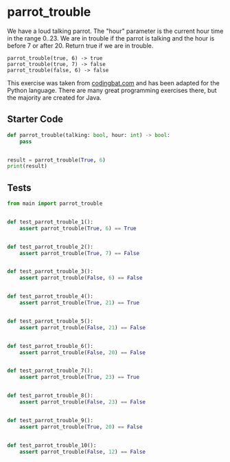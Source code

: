 # parrot_trouble





We have a loud talking parrot. The "hour" parameter is the current hour time in the range 0..23. We are in trouble if the parrot is talking and the hour is before 7 or after 20. Return true if we are in trouble.

```
parrot_trouble(true, 6) -> true
parrot_trouble(true, 7) -> false
parrot_trouble(false, 6) -> false
```

This exercise was taken from [codingbat.com](https://codingbat.com/prob/p140449) and has been adapted for the Python language. There are many great programming exercises there, but the majority are created for Java.

## Starter Code
```python
def parrot_trouble(talking: bool, hour: int) -> bool:
    pass


result = parrot_trouble(True, 6)
print(result)
```

## Tests
```python
from main import parrot_trouble


def test_parrot_trouble_1():
    assert parrot_trouble(True, 6) == True


def test_parrot_trouble_2():
    assert parrot_trouble(True, 7) == False


def test_parrot_trouble_3():
    assert parrot_trouble(False, 6) == False


def test_parrot_trouble_4():
    assert parrot_trouble(True, 21) == True


def test_parrot_trouble_5():
    assert parrot_trouble(False, 21) == False


def test_parrot_trouble_6():
    assert parrot_trouble(False, 20) == False


def test_parrot_trouble_7():
    assert parrot_trouble(True, 23) == True


def test_parrot_trouble_8():
    assert parrot_trouble(False, 23) == False


def test_parrot_trouble_9():
    assert parrot_trouble(True, 20) == False


def test_parrot_trouble_10():
    assert parrot_trouble(False, 12) == False
```
